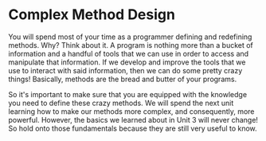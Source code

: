 Complex Method Design
=====================

You will spend most of your time as a programmer defining and redefining methods. Why? Think about it. A program is nothing more than a bucket of information and a handful of tools that we can use in order to access and manipulate that information. If we develop and improve the tools that we use to interact with said information, then we can do some pretty crazy things! Basically, methods are the bread and butter of your programs.

So it's important to make sure that you are equipped with the knowledge you need to define these crazy methods. We will spend the next unit learning how to make our methods more complex, and consequently, more powerful. However, the basics we learned about in Unit 3 will never change! So hold onto those fundamentals because they are still very useful to know.
